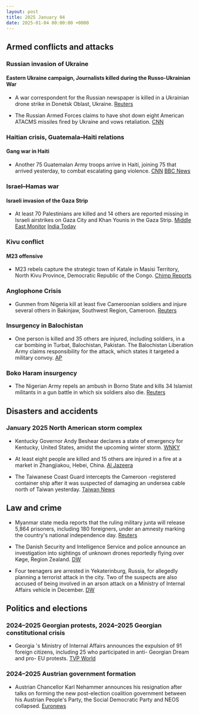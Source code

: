 ```yaml
---
layout: post
title: 2025 January 04
date: 2025-01-04 00:00:00 +0000
---
```


## Armed conflicts and attacks

### Russian invasion of Ukraine

#### Eastern Ukraine campaign, Journalists killed during the Russo-Ukrainian War

- A war correspondent for the Russian newspaper is killed in a Ukrainian drone strike in Donetsk Oblast, Ukraine. [Reuters](https://www.reuters.com/world/europe/russias-izvestia-says-reporter-killed-drone-strike-eastern-ukraine-2025-01-04/)

- The Russian Armed Forces claims to have shot down eight American ATACMS missiles fired by Ukraine and vows retaliation. [CNN](https://edition.cnn.com/2025/01/04/europe/russia-retaliation-eight-atacms-missiles-intl/index.html)

### Haitian crisis, Guatemala–Haiti relations

#### Gang war in Haiti

- Another 75 Guatemalan Army troops arrive in Haiti, joining 75 that arrived yesterday, to combat escalating gang violence. [CNN](https://www.cnn.com/2025/01/03/americas/haiti-gang-violence-guatemala-el-salvador-soldiers-intl-latam/index.html) [BBC News](https://www.bbc.com/news/articles/c2ld49lqq5qo)

### Israel–Hamas war

#### Israeli invasion of the Gaza Strip

- At least 70 Palestinians are killed and 14 others are reported missing in Israeli airstrikes on Gaza City and Khan Younis in the Gaza Strip. [Middle East Monitor](https://www.middleeastmonitor.com/20250104-27-palestinians-killed-14-missing-from-israeli-airstrikes-on-gaza/) [India Today](https://www.indiatoday.in/world/story/israel-hamas-war-70-dead-injured-in-fresh-strikes-2659873-2025-01-05)

### Kivu conflict

#### M23 offensive

- M23 rebels capture the strategic town of Katale in Masisi Territory, North Kivu Province, Democratic Republic of the Congo. [Chimp Reports](https://chimpreports.com/drc-m23-rebels-capture-strategic-town-of-katale-in-masisi-territory/)

### Anglophone Crisis

- Gunmen from Nigeria kill at least five Cameroonian soldiers and injure several others in Bakinjaw, Southwest Region, Cameroon. [Reuters](https://www.reuters.com/world/africa/gunmen-nigeria-kill-five-cameroonian-soldiers-mp-says-2025-01-04/)

### Insurgency in Balochistan

- One person is killed and 35 others are injured, including soldiers, in a car bombing in Turbat, Balochistan, Pakistan. The Balochistan Liberation Army claims responsibility for the attack, which states it targeted a military convoy. [AP](https://apnews.com/article/pakistan-balochistan-turbat-explosion-soldiers-72c4df692f4f0950d882d1b3961c32f2)

### Boko Haram insurgency

- The Nigerian Army repels an ambush in Borno State and kills 34 Islamist militants in a gun battle in which six soldiers also die. [Reuters](https://www.reuters.com/world/africa/nigerian-troops-repel-boko-haram-ambush-borno-kill-34-insurgents-2025-01-08/)

## Disasters and accidents

### January 2025 North American storm complex

- Kentucky Governor Andy Beshear declares a state of emergency for Kentucky, United States, amidst the upcoming winter storm. [WNKY](https://www.wnky.com/release-gov-beshear-declares-state-of-emergency-ahead-of-winter-storm-system/)

- At least eight people are killed and 15 others are injured in a fire at a market in Zhangjiakou, Hebei, China. [Al Jazeera](https://www.aljazeera.com/news/2025/1/4/fire-at-market-in-hebei-china-kills-and-wounds-several-people)

- The Taiwanese Coast Guard intercepts the Cameroon -registered container ship after it was suspected of damaging an undersea cable north of Taiwan yesterday. [Taiwan News](https://www.taiwannews.com.tw/)

## Law and crime

- Myanmar state media reports that the ruling military junta will release 5,864 prisoners, including 180 foreigners, under an amnesty marking the country's national independence day. [Reuters](https://www.reuters.com/world/asia-pacific/myanmar-junta-free-5864-prisoners-under-amnesty-2025-01-04/)

- The Danish Security and Intelligence Service and police announce an investigation into sightings of unknown drones reportedly flying over Køge, Region Zealand. [DW](https://www.dw.com/en/danish-police-investigate-mystery-drone-sightings/a-71217317)

- Four teenagers are arrested in Yekaterinburg, Russia, for allegedly planning a terrorist attack in the city. Two of the suspects are also accused of being involved in an arson attack on a Ministry of Internal Affairs vehicle in December. [DW](https://www.dw.com/en/russia-four-arrested-for-plotting-terrorist-attack/a-71216812)

## Politics and elections

### 2024–2025 Georgian protests, 2024–2025 Georgian constitutional crisis

- Georgia 's Ministry of Internal Affairs announces the expulsion of 91 foreign citizens, including 25 who participated in anti- Georgian Dream and pro- EU protests. [TVP World](https://tvpworld.com/84360400/georgia-deports-foreigners-amid-anti-government-protests)

### 2024–2025 Austrian government formation

- Austrian Chancellor Karl Nehammer announces his resignation after talks on forming the new post-election coalition government between his Austrian People's Party, the Social Democratic Party and NEOS collapsed. [Euronews](https://www.euronews.com/my-europe/2025/01/04/the-austrian-chancelor-karl-nehammer-resignes-after-talks-on-forming-a-government-collapse)
